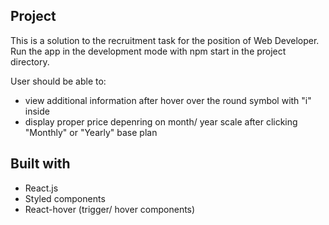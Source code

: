 ## Project

This is a solution to the recruitment task for the position of Web Developer.
Run the app in the development mode with npm start in the project directory.

User should be able to:

- view additional information after hover over the round symbol with "i" inside
- display proper price depenring on month/ year scale after clicking "Monthly" or "Yearly" base plan

## Built with

- React.js
- Styled components
- React-hover (trigger/ hover components)
